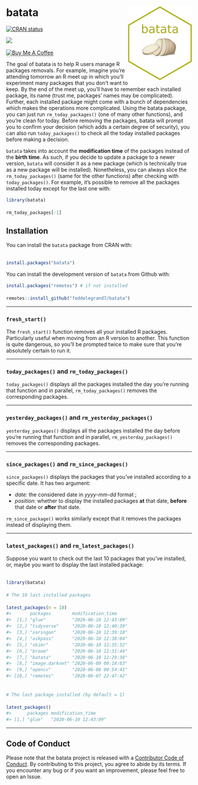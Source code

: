 
<!-- README.md is generated from README.Rmd. Please edit that file -->

# batata <a><img src='man/figures/hex.png' align="right" height="200" /></a>

<!-- badges: start -->

[![CRAN
status](https://www.r-pkg.org/badges/version/batata)](https://CRAN.R-project.org/package=batata)

![](http://cranlogs.r-pkg.org/badges/grand-total/batata?color=blue)

<a href="https://www.buymeacoffee.com/Fodil" target="_blank"><img src="https://www.buymeacoffee.com/assets/img/custom_images/orange_img.png" alt="Buy Me A Coffee" style="height: 41px !important;width: 174px !important;box-shadow: 0px 3px 2px 0px rgba(190, 190, 190, 0.5) !important;-webkit-box-shadow: 0px 3px 2px 0px rgba(190, 190, 190, 0.5) !important;" ></a>

<!-- badges: end -->

The goal of batata is to help R users manage R packages removals. For
example, imagine you’re attending tomorrow an R meet up in which you’ll
experiment many packages that you don’t want to keep. By the end of the
meet up, you’ll have to remember each installed package, its name (trust
me, packages’ names may be complicated). Further, each installed package
might come with a bunch of dependencies which makes the operations more
complicated. Using the batata package, you can just run
`rm_today_packages()` (one of many other functions), and you’re clean
for today. Before removing the packages, batata will prompt you to
confirm your decision (which adds a certain degree of security), you can
also run `today_packages()` to check all the today installed packages
before making a decision.

`batata` takes into account the **modification time** of the packages
instead of the **birth time**. As such, if you decide to update a
package to a newer version, `batata` will consider it as a new package
(which is technically true as a new package will be installed).
Nonetheless, you can always slice the `rm_today_packages()` (same for
the other functions) after checking with `today_packages()`. For
example, it’s possible to remove all the packages installed today except
for the last one with:

``` r
library(batata)

rm_today_packages[-1]
```

## Installation

You can install the `batata` package from CRAN with:

``` r

install.packages("batata")
```

You can install the development version of `batata` from Github with:

``` r
install.packages("remotes") # if not installed

remotes::install_github("feddelegrand7/batata")
```

-----

### `fresh_start()`

The `fresh_start()` function removes all your installed R packages.
Particularly useful when moving from an R version to another. This
function is quite dangerous, so you’ll be prompted twice to make sure
that you’re absolutely certain to run it.

-----

### `today_packages()` and `rm_today_packages()`

`today_packages()` displays all the packages installed the day you’re
running that function and in parallel, `rm_today_packages()` removes the
corresponding packages.

-----

### `yesterday_packages()` and `rm_yesterday_packages()`

`yesterday_packages()` displays all the packages installed the day
before you’re running that function and in parallel,
`rm_yesterday_packages()` removes the corresponding packages.

-----

### `since_packages()` and `rm_since_packages()`

`since_packages()` displays the packages that you’ve installed according
to a specific date. It has two argument:

  - *date*: the considered date in *yyyy-mm-dd* format ;
  - *position*: whether to display the installed packages **at** that
    date, **before** that date or **after** that date.

`rm_since_package()` works similarly except that it removes the packages
instead of displaying them.

-----

### `latest_packages()` and `rm_latest_packages()`

Suppose you want to check out the last 10 packages that you’ve
installed, or, maybe you want to display the last installed package:

``` r

library(batata)

# The 10 last installed packages

latest_packages(n = 10)
#>       packages        modification_time    
#>  [1,] "glue"          "2020-06-10 12:43:09"
#>  [2,] "tidyverse"     "2020-06-10 12:40:39"
#>  [3,] "xaringan"      "2020-06-10 12:39:10"
#>  [4,] "askpass"       "2020-06-10 12:38:04"
#>  [5,] "skimr"         "2020-06-10 12:35:52"
#>  [6,] "broom"         "2020-06-10 12:31:44"
#>  [7,] "batata"        "2020-06-10 12:29:38"
#>  [8,] "image.darknet" "2020-06-09 00:18:03"
#>  [9,] "opencv"        "2020-06-08 00:54:41"
#> [10,] "remotes"       "2020-06-07 22:47:42"


# The last package installed (by default = 1)

latest_packages()
#>      packages modification_time    
#> [1,] "glue"   "2020-06-10 12:43:09"
```

-----

## Code of Conduct

Please note that the batata project is released with a [Contributor Code
of
Conduct](https://contributor-covenant.org/version/2/0/CODE_OF_CONDUCT.html).
By contributing to this project, you agree to abide by its terms. If you
encounter any bug or if you want an improvement, please feel free to
open an Issue.
